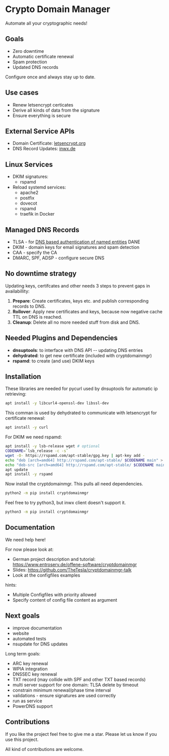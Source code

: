 # Crypto Domain Manager

Automate all your cryptographic needs!

## Goals

* Zero downtime
* Automatic certificate renewal
* Spam protection
* Updated DNS records

Configure once and always stay up to date.

## Use cases

* Renew letsencrypt certicates
* Derive all kinds of data from the signature
* Ensure everything is secure

## External Service APIs

* Domain Certificate: [letsencrypt.org](https://letsencrypt.org)
* DNS Record Updates: [inwx.de](https://inwx.de)

## Linux Services

* DKIM signatures:
  * rspamd
* Reload systemd services:
  * apache2
  * postfix
  * dovecot
  * rspamd
  * traefik in Docker

## Managed DNS Records

* TLSA - for [DNS based authentication of named entities](https://en.wikipedia.org/wiki/DNS-based_Authentication_of_Named_Entities) DANE
* DKIM - domain keys for email signatures and spam detection
* CAA - specify the CA
* DMARC, SPF, ADSP - configure secure DNS

## No downtime strategy

Updating keys, certifcates and other needs 3 steps to prevent gaps in availabillity:

1. **Prepare**: Create certificates, keys etc. and publish corresponding records to DNS.
2. **Rollover**: Apply new certificates and keys, because now negative cache TTL on DNS is reached.
3. **Cleanup**: Delete all no more needed stuff from disk and DNS.

## Needed Plugins and Dependencies

* **dnsuptools**: to interface with DNS API -- updating DNS entries
* **dehydrated**: to get new certificate (included with cryptdomainmgr)
* **rspamd**: to create (and use) DKIM keys

## Installation

These libraries are needed for pycurl used by dnsuptools for automatic ip retrieving:
```bash
apt install -y libcurl4-openssl-dev libssl-dev
```
This comman is used by dehydrated to communicate with letsencrypt for certificate renewal:
```bash
apt install -y curl
```
For DKIM we need rspamd:
```bash
apt install -y lsb-release wget # optional
CODENAME=`lsb_release -c -s`
wget -O- https://rspamd.com/apt-stable/gpg.key | apt-key add -
echo "deb [arch=amd64] http://rspamd.com/apt-stable/ $CODENAME main" > /etc/apt/sources.list.d/rspamd.list
echo "deb-src [arch=amd64] http://rspamd.com/apt-stable/ $CODENAME main" >> /etc/apt/sources.list.d/rspamd.list
apt update
apt install -y rspamd
```
Now install the cryptdomainmgr. This pulls all need dependencies.
```bash
python2 -m pip install cryptdomainmgr
```
Feel free to try python3, but inwx client doesn't support it.
```bash
python3 -m pip install cryptdomainmgr
```

## Documentation

We need help here!

For now please look at:
* German project description and tutorial: https://www.entroserv.de/offene-software/cryptdomainmgr
* Slides: https://github.com/TheTesla/cryptdomainmgr-talk
* Look at the configfiles examples

hints:
* Multiple Configfiles with priority allowed
* Specify content of config file content as argument

## Next goals

* improve documentation
* website
* automated tests
* nsupdate for DNS updates

Long term goals:
* ARC key renewal
* WPIA integration
* DNSSEC key renewal
* TXT record (may collide with SPF and other TXT based records)
* multi server support for one domain: TLSA delete by timeout
* constrain minimum renewal/phase time interval
* validations - ensure signatures are used correctly
* run as service
* PowerDNS support

## Contributions

If you like the project feel free to give me a star.
Please let us know if you use this project.

All kind of contributions are welcome.
